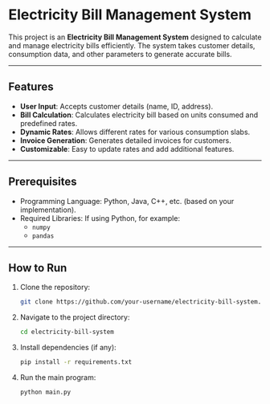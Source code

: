 # Electricity Bill Management System

This project is an **Electricity Bill Management System** designed to calculate and manage electricity bills efficiently. The system takes customer details, consumption data, and other parameters to generate accurate bills.

---

## Features

- **User Input**: Accepts customer details (name, ID, address).
- **Bill Calculation**: Calculates electricity bill based on units consumed and predefined rates.
- **Dynamic Rates**: Allows different rates for various consumption slabs.
- **Invoice Generation**: Generates detailed invoices for customers.
- **Customizable**: Easy to update rates and add additional features.

---

## Prerequisites

- Programming Language: Python, Java, C++, etc. (based on your implementation).
- Required Libraries: If using Python, for example:
  - `numpy`
  - `pandas`

---

## How to Run

1. Clone the repository:
   ```bash
   git clone https://github.com/your-username/electricity-bill-system.git
2. Navigate to the project directory:
    ```bash
    cd electricity-bill-system
3. Install dependencies (if any):
    ```bash
    pip install -r requirements.txt
4. Run the main program:
    ```bash
    python main.py
